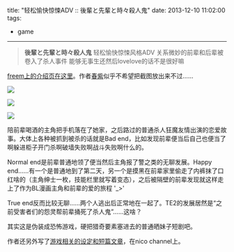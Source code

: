title: "轻松愉快惊悚ADV :: 後輩と先輩と時々殺人鬼"
date: 2013-12-10 11:02:00
tags:
- game
---
> **後輩と先輩と時々殺人鬼**
> 轻松愉快惊悚风格ADV
> 关系微妙的前辈和后辈被卷入了杀人事件
> 能够无事生还然后lovelove的话不是很好嘛

[freem上的介绍页在这里](http://www.freem.ne.jp/win/game/5913)。作者[春紫](http://harumurasaki.jimdo.com/)似乎不希望把截图放出来不过……

![](http://media.tumblr.com/50308bb121bc9578fcd0012ae58831e0/tumblr_inline_mxl200OjMO1s1w710.png)

![](http://media.tumblr.com/0d9a71d4346de78710a2b925bbd46799/tumblr_inline_mxl169YrJC1s1w710.png)

![](http://media.tumblr.com/2ee199d72d940f81ba92ad54bd9ccc73/tumblr_inline_mxl16k7sGj1s1w710.png)

陪前辈喝酒的主角把手机落在了她家，之后路过的普通杀人狂魔友情出演的恋爱故事。大体上各种被抓到被杀的话就是Bad end，比如发现前辈便当后自己也便当了啊躲进柜子开门杀啊破墙失败啊战斗失败啊什么的。

Normal end是前辈普通地领了便当然后主角报了警之类的无聊发展。Happy end……有一个是普通地到了第二天，另一个是摸黑在前辈家里偷走了内裤抹了口红啥的（主角绅士一枚，技能栏里就写着变态），之后被隔壁的前辈发现就这样走上了作为BL漫画主角和前辈的爱的旅程 '\_>'

True end反而比较无聊……两个人逃出后正常地在一起了。TE2的发展居然是“之前受害者们的怨灵帮前辈捅死了杀人鬼”……这啥？

其实这是伪装成恐怖游戏，硬把猎奇要素塞进去的普通晒妹子短剧吧。

作者还另外写了[游戏相关的设定和短篇文章](http://harumurasaki.jimdo.com/%E7%9F%AD%E7%B7%A8-ss/)，在nico channel上。